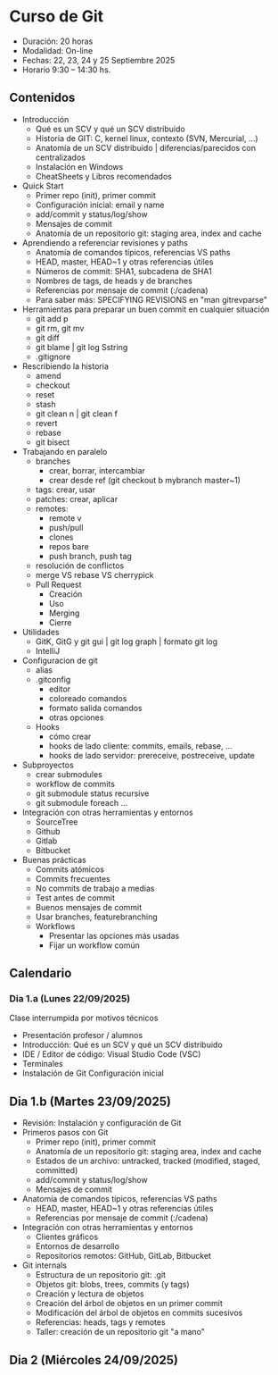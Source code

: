 # Curso de Git

- Duración: 20 horas
- Modalidad: On-line
- Fechas: 22, 23, 24 y 25 Septiembre 2025
- Horario 9:30 – 14:30 hs.

## Contenidos

- Introducción
  - Qué es un SCV y qué un SCV distribuido
  - Historia de GIT: C, kernel linux, contexto (SVN, Mercurial, ...)
  - Anatomía de un SCV distribuido | diferencias/parecidos con centralizados
  - Instalación en Windows
  - CheatSheets y Libros recomendados
- Quick Start
  - Primer repo (init), primer commit
  - Configuración inicial: email y name
  - add/commit y status/log/show
  - Mensajes de commit
  - Anatomía de un repositorio git: staging area, index and cache
- Aprendiendo a referenciar revisiones y paths
  - Anatomía de comandos típicos, referencias VS paths
  - HEAD, master, HEAD~1 y otras referencias útiles
  - Números de commit: SHA1, subcadena de SHA1
  - Nombres de tags, de heads y de branches
  - Referencias por mensaje de commit (:/cadena)
  - Para saber más: SPECIFYING REVISIONS en "man gitrevparse"
- Herramientas para preparar un buen commit en cualquier situación
  - git add p
  - git rm, git mv
  - git diff
  - git blame | git log Sstring
  - .gitignore
- Rescribiendo la historia
  - amend
  - checkout
  - reset
  - stash
  - git clean n | git clean f
  - revert
  - rebase
  - git bisect
- Trabajando en paralelo
  - branches
    - crear, borrar, intercambiar
    - crear desde ref (git checkout b mybranch master~1)
  - tags: crear, usar
  - patches: crear, aplicar
  - remotes:
    - remote v
    - push/pull
    - clones
    - repos bare
    - push branch, push tag
  - resolución de conflictos
  - merge VS rebase VS cherrypick
  - Pull Request
    - Creación
    - Uso
    - Merging
    - Cierre
- Utilidades
  - GitK, GitG y git gui | git log graph | formato git log
  - IntelliJ
- Configuracion de git
  - alias
  - .gitconfig
    - editor
    - coloreado comandos
    - formato salida comandos
    - otras opciones
  - Hooks
    - cómo crear
    - hooks de lado cliente: commits, emails, rebase, ...
    - hooks de lado servidor: prereceive, postreceive, update
- Subproyectos
  - crear submodules
  - workflow de commits
  - git submodule status recursive
  - git submodule foreach ...
- Integración con otras herramientas y entornos
  - SourceTree
  - Github
  - Gitlab
  - Bitbucket
- Buenas prácticas
  - Commits atómicos
  - Commits frecuentes
  - No commits de trabajo a medias
  - Test antes de commit
  - Buenos mensajes de commit
  - Usar branches, featurebranching
  - Workflows
    - Presentar las opciones más usadas
    - Fijar un workflow común

## Calendario

### Dia 1.a (Lunes 22/09/2025)

Clase interrumpida por motivos técnicos

- Presentación profesor / alumnos
- Introducción: Qué es un SCV y qué un SCV distribuido
- IDE / Editor de código: Visual Studio Code (VSC)
- Terminales
- Instalación de Git
  Configuración inicial

## Dia 1.b (Martes 23/09/2025)

- Revisión: Instalación y configuración de Git
- Primeros pasos con Git
  - Primer repo (init), primer commit
  - Anatomía de un repositorio git: staging area, index and cache
  - Estados de un archivo: untracked, tracked (modified, staged, committed)
  - add/commit y status/log/show
  - Mensajes de commit
- Anatomía de comandos típicos, referencias VS paths
  - HEAD, master, HEAD~1 y otras referencias útiles
  - Referencias por mensaje de commit (:/cadena)
- Integración con otras herramientas y entornos
  - Clientes gráficos
  - Entornos de desarrollo
  - Repositorios remotos: GitHub, GitLab, Bitbucket
- Git internals
  - Estructura de un repositorio git: .git
  - Objetos git: blobs, trees, commits (y tags)
  - Creación y lectura de objetos
  - Creación del árbol de objetos en un primer commit
  - Modificación del árbol de objetos en commits sucesivos
  - Referencias: heads, tags y remotes
  - Taller: creación de un repositorio git "a mano"

## Dia 2 (Miércoles 24/09/2025)
